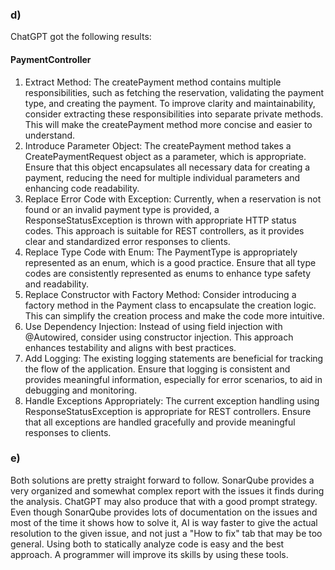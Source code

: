 ### d)

ChatGPT got the following results:

#### PaymentController

1. Extract Method: The createPayment method contains multiple responsibilities, such as fetching the reservation, validating the payment type, and creating the payment. To improve clarity and maintainability, consider extracting these responsibilities into separate private methods. This will make the createPayment method more concise and easier to understand.
2. Introduce Parameter Object: The createPayment method takes a CreatePaymentRequest object as a parameter, which is appropriate. Ensure that this object encapsulates all necessary data for creating a payment, reducing the need for multiple individual parameters and enhancing code readability.
3. Replace Error Code with Exception: Currently, when a reservation is not found or an invalid payment type is provided, a ResponseStatusException is thrown with appropriate HTTP status codes. This approach is suitable for REST controllers, as it provides clear and standardized error responses to clients.
4. Replace Type Code with Enum: The PaymentType is appropriately represented as an enum, which is a good practice. Ensure that all type codes are consistently represented as enums to enhance type safety and readability.
5. Replace Constructor with Factory Method: Consider introducing a factory method in the Payment class to encapsulate the creation logic. This can simplify the creation process and make the code more intuitive.
6. Use Dependency Injection: Instead of using field injection with @Autowired, consider using constructor injection. This approach enhances testability and aligns with best practices.
7. Add Logging: The existing logging statements are beneficial for tracking the flow of the application. Ensure that logging is consistent and provides meaningful information, especially for error scenarios, to aid in debugging and monitoring.
8. Handle Exceptions Appropriately: The current exception handling using ResponseStatusException is appropriate for REST controllers. Ensure that all exceptions are handled gracefully and provide meaningful responses to clients.


### e)

Both solutions are pretty straight forward to follow. SonarQube provides a very organized and somewhat complex report with the issues it finds during the analysis. ChatGPT may also produce that with a good prompt strategy. Even though SonarQube provides lots of documentation on the issues and most of the time it shows how to solve it, AI is way faster to give the actual resolution to the given issue, and not just a "How to fix" tab that may be too general.
Using both to statically analyze code is easy and the best approach. A programmer will improve its skills by using these tools.
